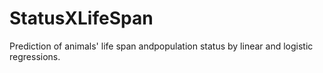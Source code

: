 # StatusXLifeSpan
Prediction of animals' life span andpopulation status by linear and logistic regressions.
